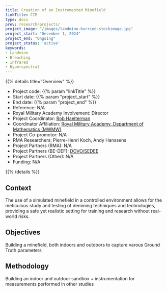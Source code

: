 ```yaml
---
title: Creation of an Instrumented Minefield
linkTitle: CIM
type: docs
prev: research/projects/
project_image: "/images/landmine-burried-stockimage.jpg" 
project_start: "December 1, 2024"
project_end: "Ongoing"
project_status: 'active'
keywords:
- Landmine
- Breaching
- Infrared
- Hyperspectral
---
```


{{% details title="Overview" %}}

- Project code: {{% param "linkTitle" %}}
- Start date: {{% param "project_start" %}}
- End date: {{% param "project_end" %}}
- Reference: N/A
- Royal Military Academy Involvement: Director
- Project Coordinator: [Rob Haelterman](https://researchportal.rma.ac.be/en/persons/robby-haelterman)
- Coordinator Affiliation: [Royal Military Academy, Department of Mathematics (MWMW)](https://researchportal.rma.ac.be/en/organisations/mathematics)
- Project Co-promotor: N/A
- RMA Researchers: Pierre-Henri Koch, Andy Hanssens
- Project Partners (RMA): N/A
- Project Partners (BE-DEF): [DOVO/SEDEE](https://www.mil.be/nl/onze-missies/belgie-dovo/) 
- Project Partners (Other): N/A 
- Funding: N/A

{{% /details %}}


## Context
The use of a simulated minefield in a controlled environment allows for the meticulous study and testing of demining techniques and technologies, providing a safe yet realistic setting for training and research without real-world risks.

## Objectives
Building a minefield, both indoors and outdoors to capture varous Ground Truth parameters

## Methodology
Building an indoor and outdoor sandbox + instrumentation for measurements performed in other studies